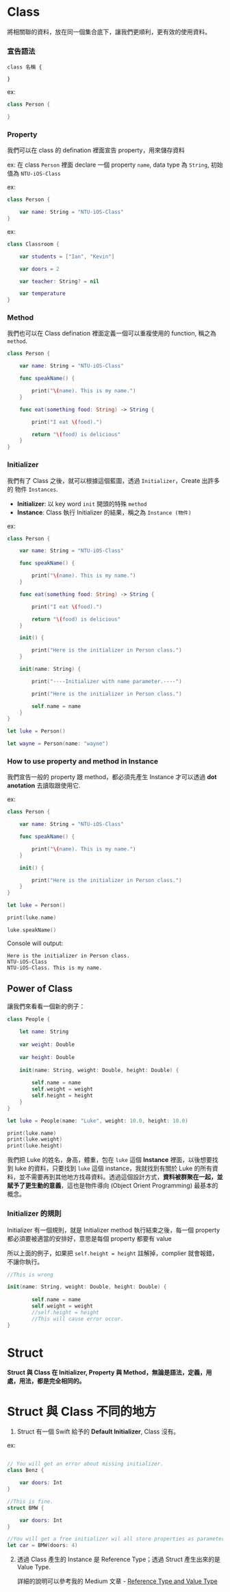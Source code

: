 # Class

將相關聯的資料，放在同一個集合底下，讓我們更順利，更有效的使用資料。

### 宣告語法

```
class 名稱 {

}
```

ex: 
```swift
class Person {

}
```

### Property
我們可以在 class 的 defination 裡面宣告 property，用來儲存資料

ex: 在 class `Person` 裡面 declare 一個 property `name`, data type 為 `String`, 初始值為 `NTU-iOS-Class`

ex: 
```swift
class Person {

    var name: String = "NTU-iOS-Class"
}
```

ex:
```swift
class Classroom {

    var students = ["Ian", "Kevin"]

    var doors = 2

    var teacher: String? = nil

    var temperature
}
```

### Method
我們也可以在 Class defination 裡面定義一個可以重複使用的 function, 稱之為 `method`.

```swift
class Person {

    var name: String = "NTU-iOS-Class"

    func speakName() {

        print("\(name). This is my name.")
    }

    func eat(something food: String) -> String {

        print("I eat \(food).")

        return "\(food) is delicious"
    }
}
```

### Initializer
我們有了 Class 之後，就可以根據這個藍圖，透過 `Initializer`，Create 出許多的 物件 `Instances`.

* **Initializer**: 以 key word `init` 開頭的特殊 `method`
* **Instance**: Class 執行 Initializer 的結果，稱之為 `Instance (物件)`

ex:

```swift
class Person {

    var name: String = "NTU-iOS-Class"

    func speakName() {

        print("\(name). This is my name.")
    }

    func eat(something food: String) -> String {

        print("I eat \(food).")

        return "\(food) is delicious"
    }

    init() {

        print("Here is the initializer in Person class.")
    }

    init(name: String) {

        print("----Initializer with name parameter.----")

        print("Here is the initializer in Person class.")

        self.name = name
    }
}

let luke = Person()

let wayne = Person(name: "wayne")
```

### How to use property and method in Instance

我們宣告一般的 property 跟 method，都必須先產生 Instance 才可以透過 **dot anotation** 去讀取跟使用它.

ex: 
```swift
class Person {

    var name: String = "NTU-iOS-Class"

    func speakName() {

        print("\(name). This is my name.")
    }

    init() {

        print("Here is the initializer in Person class.")
    }
}

let luke = Person()

print(luke.name)

luke.speakName()
```

Console will output:
```
Here is the initializer in Person class.
NTU-iOS-Class
NTU-iOS-Class. This is my name.
```

## Power of Class

讓我們來看看一個新的例子：

```swift
class People {
    
    let name: String
    
    var weight: Double
    
    var height: Double
    
    init(name: String, weight: Double, height: Double) {
        
        self.name = name
        self.weight = weight
        self.height = height
    }
}

let luke = People(name: "Luke", weight: 10.0, height: 10.0)

print(luke.name)
print(luke.weight)
print(luke.height)
```

我們把 Luke 的姓名，身高，體重，包在 `luke` 這個 **Instance** 裡面，以後想要找到 luke 的資料，只要找到 `luke` 這個 instance，我就找到有關於 Luke 的所有資料，並不需要再到其他地方找尋資料。透過這個設計方式，**資料被群聚在一起，並賦予了更生動的意義**，這也是物件導向 (Object Orient Programming) 最基本的概念。


### Initializer 的規則

Initializer 有一個規則，就是 Initializer method 執行結束之後，每一個 property 都必須要被適當的安排好，意思是每個 property 都要有 value

所以上面的例子，如果把 `self.height = height` 註解掉，complier 就會報錯，不讓你執行。

```swift
//This is wrong

init(name: String, weight: Double, height: Double) {
        
        self.name = name
        self.weight = weight
        //self.height = height
        //This will cause error occur.
}
```

# Struct
**Struct 與 Class 在 Initializer, Property 與 Method，無論是語法，定義，用處，用法，都是完全相同的。**


# Struct 與 Class 不同的地方

1. Struct 有一個 Swift 給予的 **Default Initializer**, Class 沒有。

ex: 
```swift

// You will get an error about missing initializer.
class Benz {

    var doors: Int
}

//This is fine.
struct BMW {

    var doors: Int
}

//You will get a free initializer wil all store properties as parameters.
let car = BMW(doors: 4)

```

2. 透過 Class 產生的 Instance 是 Reference Type；透過 Struct 產生出來的是 Value Type.

    詳細的說明可以參考我的 Medium 文章 - [Reference Type and Value Type](https://medium.com/appworks-school/oop-reference-type-and-value-type-in-memory-b74d4df4bb06)

